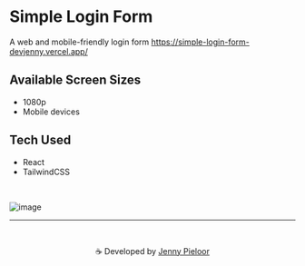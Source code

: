 # Simple Login Form
A web and mobile-friendly login form https://simple-login-form-devjenny.vercel.app/

## Available Screen Sizes
- 1080p
- Mobile devices

## Tech Used
- React
- TailwindCSS

<br>

![image](https://github.com/devJennyy/simple-login-form/assets/135243946/7b13710e-c130-4a63-93ba-b78beb61cb0f)



***

<br>
<p align="center">☕ Developed by <a href="https://linktree-jenny.vercel.app/">Jenny Pieloor</a></p>
